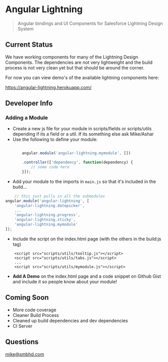 # Angular Lightning

> Angular bindings and UI Components for Salesforce Lightning Design System

## Current Status

We have working components for many of the Lightning Design Components. The dependencies are not very lightweight and the build process is not very clean yet but that should be around the corner.

For now you can view demo's of the available lightning components here:

https://angular-lightning.herokuapp.com/

## Developer Info

### Adding a Module

- Create a new js file for your module in scripts/fields or scripts/utils depending if its a field or a util. If its something else ask Mike/Ashar
- Use the following to define your module: 
    ```javascript

        angular.module('angular-lightning.mymodule', [])

        .controller(['dependency', function(dependency) {
            // some code here
        }]);

    ```
- Add your module to the imports in `main.js` so that it's included in the build...
```javascript
    // this just pulls in all the submodules
angular.module('angular-lightning', [ 
    'angular-lightning.datepicker',
    ... 
    'angular-lightning.progress',
    'angular-lightning.sticky',
    'angular-lightning.mymodule'
]);
```
- Include the script on the index.html page (with the others in the build:js tag)
```markup 
    <script src="scripts/utils/tooltip.js"></script>
    <script src="scripts/utils/tabs.js"></script>
    ...
    <script src="scripts/utils/mymodule.js"></script>
```
- **Add A Demo** on the index.html page and a code snippet on Github Gist and include it so people know about your module!

## Coming Soon

- More code coverage
- Cleaner Build Process
- Cleaned up build dependencies and dev dependencies
- CI Server

## Questions

mike@smbhd.com
